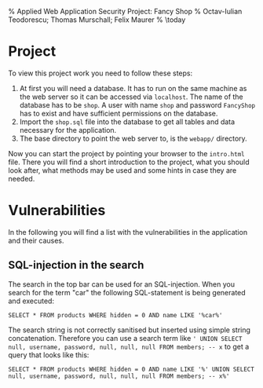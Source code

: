 % Applied Web Application Security Project: Fancy Shop
% Octav-Iulian Teodorescu; Thomas Murschall; Felix Maurer
% \today

# Project
To view this project work you need to follow these steps:

1. At first you will need a database. It has to run on the same machine as the web server so it can be accessed via `localhost`. The name of the database has to be `shop`. A user with name `shop` and password `FancyShop` has to exist and have sufficient permissions on the database.
2. Import the `shop.sql` file into the database to get all tables and data necessary for the application.
3. The base directory to point the web server to, is the `webapp/` directory.

Now you can start the project by pointing your browser to the `intro.html` file. There you will find a short introduction to the project, what you should look after, what methods may be used and some hints in case they are needed.

# Vulnerabilities
In the following you will find a list with the vulnerabilities in the application and their causes.

## SQL-injection in the search
The search in the top bar can be used for an SQL-injection. When you search for the term "car" the following SQL-statement is being generated and executed:

```
SELECT * FROM products WHERE hidden = 0 AND name LIKE '%car%'
```

The search string is not correctly sanitised but inserted using simple string concatenation. Therefore you can use a search term like `' UNION SELECT null, username, password, null, null, null FROM members; -- x` to get a query that looks like this: 

```
SELECT * FROM products WHERE hidden = 0 AND name LIKE '%' UNION SELECT null, username, password, null, null, null FROM members; -- x%'
```
